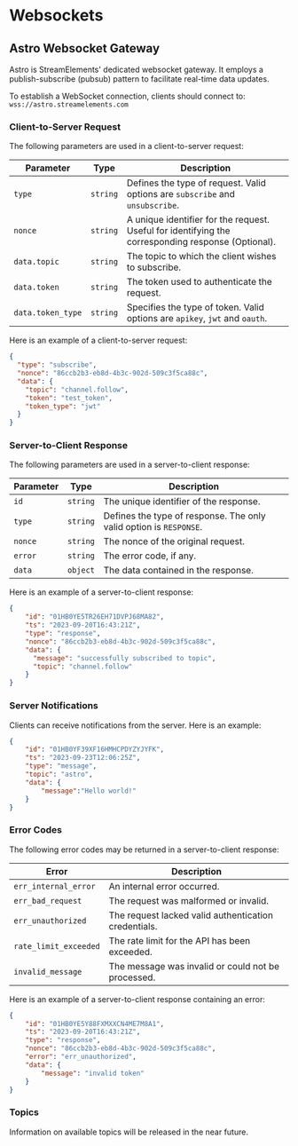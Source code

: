 # Websockets

## Astro Websocket Gateway

Astro is StreamElements' dedicated websocket gateway. It employs a publish-subscribe (pubsub) pattern to facilitate real-time data updates.

To establish a WebSocket connection, clients should connect to: `wss://astro.streamelements.com`

### Client-to-Server Request

The following parameters are used in a client-to-server request:

| Parameter | Type | Description |
| --- | --- | --- |
| `type` | `string` | Defines the type of request. Valid options are `subscribe` and `unsubscribe`. |
| `nonce` | `string` | A unique identifier for the request. Useful for identifying the corresponding response (Optional). |
| `data.topic` | `string` | The topic to which the client wishes to subscribe. |
| `data.token` | `string` | The token used to authenticate the request. |
| `data.token_type` | `string` | Specifies the type of token. Valid options are `apikey`, `jwt` and `oauth`. |

Here is an example of a client-to-server request:

```json
{
  "type": "subscribe",
  "nonce": "86ccb2b3-eb8d-4b3c-902d-509c3f5ca88c",
  "data": {
    "topic": "channel.follow",
    "token": "test_token",
    "token_type": "jwt"
  }
}
```

### Server-to-Client Response

The following parameters are used in a server-to-client response:

| Parameter | Type | Description |
| --- | --- | --- |
| `id` | `string` | The unique identifier of the response. |
| `type` | `string` | Defines the type of response. The only valid option is `RESPONSE`. |
| `nonce` | `string` | The nonce of the original request. |
| `error` | `string` | The error code, if any. |
| `data` | `object` | The data contained in the response. |

Here is an example of a server-to-client response:

```json
{
    "id": "01HB0YE5TR26EH71DVPJ68MA82",
    "ts": "2023-09-20T16:43:21Z",
    "type": "response",
    "nonce": "86ccb2b3-eb8d-4b3c-902d-509c3f5ca88c",
    "data": {
      "message": "successfully subscribed to topic",
      "topic": "channel.follow"
    }
}
```

### Server Notifications

Clients can receive notifications from the server. Here is an example:

```json
{
    "id": "01HB0YF39XF16HMHCPDYZYJYFK",
    "ts": "2023-09-23T12:06:25Z",
    "type": "message",
    "topic": "astro",
    "data": {
        "message":"Hello world!"
    }
}
```

### Error Codes

The following error codes may be returned in a server-to-client response:

| Error | Description |
| --- | --- |
| `err_internal_error` | An internal error occurred. |
| `err_bad_request` | The request was malformed or invalid. |
| `err_unauthorized` | The request lacked valid authentication credentials. |
| `rate_limit_exceeded` | The rate limit for the API has been exceeded. |
| `invalid_message` | The message was invalid or could not be processed. |

Here is an example of a server-to-client response containing an error:

```json
{
    "id": "01HB0YE5Y88FXMXXCN4ME7M8A1",
    "ts": "2023-09-20T16:43:21Z",
    "type": "response",
    "nonce": "86ccb2b3-eb8d-4b3c-902d-509c3f5ca88c",
    "error": "err_unauthorized",
    "data": {
        "message": "invalid token"
    }
}
```

### Topics

Information on available topics will be released in the near future.

<!-- | Topic | Required Scope | You are notified when |
| --- | --- | --- |
| `chatbot.timeout` | `bot:read` | When the chatbot times someone out | -->

